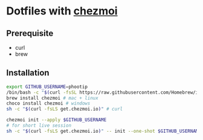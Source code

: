 # Dotfiles with [chezmoi](https://www.chezmoi.io/)

## Prerequisite

- curl
- brew

## Installation

```bash
export GITHUB_USERNAME=phootip
/bin/bash -c "$(curl -fsSL https://raw.githubusercontent.com/Homebrew/install/HEAD/install.sh)"
brew install chezmoi # mac + linux
choco install chezmoi # windows
sh -c "$(curl -fsLS get.chezmoi.io)" # curl

chezmoi init --apply $GITHUB_USERNAME
# for short live session
sh -c "$(curl -fsLS get.chezmoi.io)" -- init --one-shot $GITHUB_USERNAME
```
